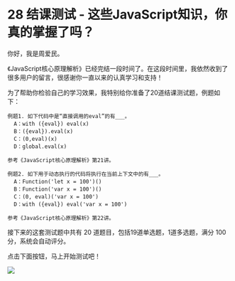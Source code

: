 
# 28 结课测试 - 这些JavaScript知识，你真的掌握了吗？

你好，我是周爱民。

《JavaScript核心原理解析》已经完结一段时间了。在这段时间里，我依然收到了很多用户的留言，很感谢你一直以来的认真学习和支持！

为了帮助你检验自己的学习效果，我特别给你准备了20道结课测试题，例题如下：

```
例题1. 如下代码中是“直接调用的eval”的有___。
  A：with ({eval}) eval(x)
  B：({eval}).eval(x)
  C：(0,eval)(x)
  D：global.eval(x)

参考《JavaScript核心原理解析》第21讲。

```

```
例题2. 如下用于动态执行的代码将执行在当前上下文中的有___。
  A：Function('let x = 100')()
  B：Function('var x = 100')()
  C：(0, eval)('var x = 100')
  D：with ({eval}) eval('var x = 100')

参考《JavaScript核心原理解析》第22讲。

```

接下来的这套测试题中共有 20 道题目，包括19道单选题，1道多选题，满分 100 分，系统会自动评分。

点击下面按钮，马上开始测试吧！

[![](/front-end/JavaScript核心原理/28d1be62669b4f3cc01c36466bf811a4.png)](http://time.geekbang.org/quiz/intro?act_id=186&exam_id=434)
